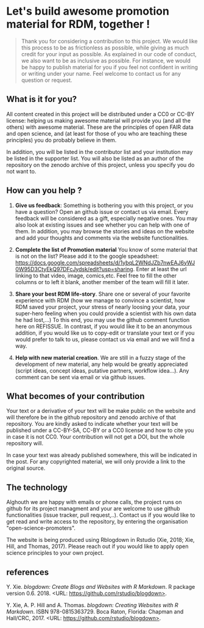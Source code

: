 # Let's build awesome promotion material for RDM, together !

>Thank you for considering a contribution to this project. We would like this process to be as frictionless as possible, while giving as much credit for your input as possible. As explained in our code of conduct, we also want to be as inclusive as possible. For instance, we would be happy to publish material for you if you feel not confident in writing or writing under your name.
Feel welcome to contact us for any question or request.

## What is it for you?

All content created in this project will be distributed under a CC0 or CC-BY license: helping us making awesome material will provide you (and all the others) with awesome material. These are the principles of open FAIR data and open science, and (at least for those of you who are teaching these principles) you do probably believe in them.

In addition, you will be listed in the contributor list and your institution may be listed in the supporter list. You will also be listed as an author of the repository on the zenodo archive of this project, unless you specify you do not want to.



## How can you help ?

1. **Give us feedback**: Something is bothering you with this project, or you have a question? Open an github issue or contact us via email. Every feedback will be considered as a gift, especially negative ones. You may also look at existing issues and see whether you can help with one of them. In addition, you may browse the stories and ideas on the website and add your thoughts and comments via the website functionalities.

1. **Complete the list of Promotion material** You know of some material that is not on the list? Please add it to the google speadsheet: 
https://docs.google.com/spreadsheets/d/1ybqL2WNdJZb7nwEAJ6yWJ0W95D3CtyEkQ97DFcJydsk/edit?usp=sharing. Enter at least the url linking to that video, image, comics,etc. Feel free to fill the other columns or to left it blank, another member of the team will fill it later. 

2. **Share your best RDM life-story**. Share one or several of your favorite experience with RDM (how we manage to convince a scientist, how RDM saved your project, your stress of nearly loosing your data, your super-hero feeling when you could provide a scientist with his own data he had lost,...) To this end, you may use the github comment function here on REFISSUE. In contrast, if you would like it to be an anonymous addition, if you would like us to copy-edit or translate your text or if you would prefer to talk to us, please contact us via email and we will find a way.

3. **Help with new material creation**. We are still in a fuzzy stage of the development of new material, any help would be greatly appreciated (script ideas, concept ideas, putative partners, workflow idea...). Any comment can be sent via email or via github issues.

## What becomes of your contribution

Your text or a derivative of your text will be make public on the website and will therefore be in the github repository and zenodo archive of that repository. You are kindly asked to indicate whether your text will be published under a CC-BY-SA, CC-BY or a CC0 license and how to cite you in case it is not CC0. Your contribution will not get a DOI, but the whole repository will.

In case your text was already published somewhere, this will be indicated in the post. For any copyrighted material, we will only provide a link to the original source.

## The technology

Alghouth we are happy with emails or phone calls, 
the project runs on github for its project managment
and your are welcome to use github functionalities (issue tracker, pull request,..).
Contact us if you would like to get read and write access to the repository, by entering the organisation "open-science-promoters". 

The website is being produced using Rblogdown in Rstudio (Xie, 2018; Xie, Hill, and Thomas, 2017). Please reach out if you would like to apply open science principles to your own project.

## references

Y. Xie. _blogdown: Create Blogs and Websites with R Markdown_. R package version 0.6.
2018. <URL: https://github.com/rstudio/blogdown>.

Y. Xie, A. P. Hill and A. Thomas. _blogdown: Creating Websites with R Markdown_. ISBN
978-0815363729. Boca Raton, Florida: Chapman and Hall/CRC, 2017. <URL:
https://github.com/rstudio/blogdown>.
